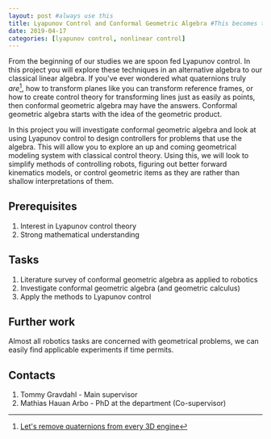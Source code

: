 ```yaml
---
layout: post #always use this
title: Lyapunov Control and Conformal Geometric Algebra #This becomes the title of the page
date: 2019-04-17
categories: [lyapunov control, nonlinear control]
---
```

From the beginning of our studies we are spoon fed Lyapunov control. In this project you will explore these techniques in an alternative algebra to our classical linear algebra. If you've ever wondered what quaternions truly _are_[^1], how to transform planes like you can transform reference frames, or how to create control theory for transforming lines just as easily as points, then conformal geometric algebra may have the answers. Conformal geometric algebra starts with the idea of the geometric product. 

In this project you will investigate conformal geometric algebra and look at using Lyapunov control to design controllers for problems that use the algebra. This will allow you to explore an up and coming geometrical modeling system with classical control theory. Using this, we will look to simplify methods of controlling robots, figuring out better forward kinematics models, or control geometric items as they are rather than shallow interpretations of them. 


## Prerequisites ##

1. Interest in Lyapunov control theory
2. Strong mathematical understanding

## Tasks ##

1. Literature survey of conformal geometric algebra as applied to robotics
1. Investigate conformal geometric algebra (and geometric calculus)
2. Apply the methods to Lyapunov control

## Further work ##

Almost all robotics tasks are concerned with geometrical problems, we can easily find applicable experiments if time permits. 

## Contacts ##

1. Tommy Gravdahl - Main supervisor
2. Mathias Hauan Arbo - PhD at the department (Co-supervisor)


[^1]: [Let's remove quaternions from every 3D engine](https://youtu.be/syyK6hTWT7U)
